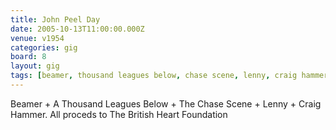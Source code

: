 ```yaml
---
title: John Peel Day
date: 2005-10-13T11:00:00.000Z
venue: v1954
categories: gig
board: 8
layout: gig
tags: [beamer, thousand leagues below, chase scene, lenny, craig hammer, british heart foundation]
---
```

Beamer + A Thousand Leagues Below + The Chase Scene + Lenny + Craig Hammer. All proceds to The British Heart Foundation